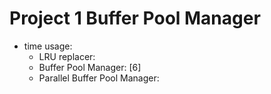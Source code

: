 # Project 1 Buffer Pool Manager
- time usage: 
  - LRU replacer: 
  - Buffer Pool Manager: [6]
  - Parallel Buffer Pool Manager: 